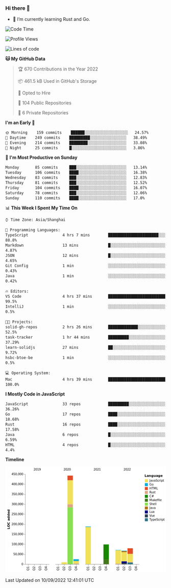 ### Hi there 👋

- 🌱 I’m currently learning Rust and Go.

<!--START_SECTION:waka-->
![Code Time](http://img.shields.io/badge/Code%20Time-688%20hrs%201%20min-blue)

![Profile Views](http://img.shields.io/badge/Profile%20Views-0-blue)

![Lines of code](https://img.shields.io/badge/From%20Hello%20World%20I%27ve%20Written-981%20Thousand%20lines%20of%20code-blue)

**🐱 My GitHub Data** 

> 🏆 670 Contributions in the Year 2022
 > 
> 📦 461.5 kB Used in GitHub's Storage 
 > 
> 💼 Opted to Hire
 > 
> 📜 104 Public Repositories 
 > 
> 🔑 6 Private Repositories  
 > 
**I'm an Early 🐤** 

```text
🌞 Morning    159 commits    ██████░░░░░░░░░░░░░░░░░░░   24.57% 
🌆 Daytime    249 commits    █████████░░░░░░░░░░░░░░░░   38.49% 
🌃 Evening    214 commits    ████████░░░░░░░░░░░░░░░░░   33.08% 
🌙 Night      25 commits     █░░░░░░░░░░░░░░░░░░░░░░░░   3.86%

```
📅 **I'm Most Productive on Sunday** 

```text
Monday       85 commits     ███░░░░░░░░░░░░░░░░░░░░░░   13.14% 
Tuesday      106 commits    ████░░░░░░░░░░░░░░░░░░░░░   16.38% 
Wednesday    83 commits     ███░░░░░░░░░░░░░░░░░░░░░░   12.83% 
Thursday     81 commits     ███░░░░░░░░░░░░░░░░░░░░░░   12.52% 
Friday       104 commits    ████░░░░░░░░░░░░░░░░░░░░░   16.07% 
Saturday     78 commits     ███░░░░░░░░░░░░░░░░░░░░░░   12.06% 
Sunday       110 commits    ████░░░░░░░░░░░░░░░░░░░░░   17.0%

```


📊 **This Week I Spent My Time On** 

```text
⌚︎ Time Zone: Asia/Shanghai

💬 Programming Languages: 
TypeScript               4 hrs 7 mins        ██████████████████████░░░   88.8% 
Markdown                 13 mins             █░░░░░░░░░░░░░░░░░░░░░░░░   4.87% 
JSON                     12 mins             █░░░░░░░░░░░░░░░░░░░░░░░░   4.65% 
Git Config               1 min               ░░░░░░░░░░░░░░░░░░░░░░░░░   0.43% 
Java                     1 min               ░░░░░░░░░░░░░░░░░░░░░░░░░   0.42%

🔥 Editors: 
VS Code                  4 hrs 37 mins       █████████████████████████   99.5% 
IntelliJ                 1 min               ░░░░░░░░░░░░░░░░░░░░░░░░░   0.5%

🐱‍💻 Projects: 
solid-gh-repos           2 hrs 26 mins       █████████████░░░░░░░░░░░░   52.5% 
task-tracker             1 hr 44 mins        █████████░░░░░░░░░░░░░░░░   37.29% 
learn-solidjs            27 mins             ██░░░░░░░░░░░░░░░░░░░░░░░   9.72% 
hsbc-btoe-be             1 min               ░░░░░░░░░░░░░░░░░░░░░░░░░   0.5%

💻 Operating System: 
Mac                      4 hrs 39 mins       █████████████████████████   100.0%

```

**I Mostly Code in JavaScript** 

```text
JavaScript               33 repos            █████████░░░░░░░░░░░░░░░░   36.26% 
Go                       17 repos            ████░░░░░░░░░░░░░░░░░░░░░   18.68% 
Rust                     16 repos            ████░░░░░░░░░░░░░░░░░░░░░   17.58% 
Java                     6 repos             █░░░░░░░░░░░░░░░░░░░░░░░░   6.59% 
HTML                     4 repos             █░░░░░░░░░░░░░░░░░░░░░░░░   4.4%

```


**Timeline**

![Chart not found](https://raw.githubusercontent.com/elton/elton/main/charts/bar_graph.png) 


 Last Updated on 10/09/2022 12:41:01 UTC
<!--END_SECTION:waka-->

<!--
**elton/elton** is a ✨ _special_ ✨ repository because its `README.md` (this file) appears on your GitHub profile.

Here are some ideas to get you started:

- 🔭 I’m currently working on ...
- 🌱 I’m currently learning ...
- 👯 I’m looking to collaborate on ...
- 🤔 I’m looking for help with ...
- 💬 Ask me about ...
- 📫 How to reach me: ...
- 😄 Pronouns: ...
- ⚡ Fun fact: ...
-->
